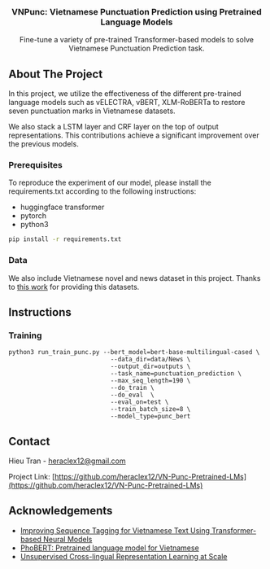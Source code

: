 
<br />
<p align="center">
  <a href="https://github.com/heraclex12/VLSP2020-Fake-News-Detection">
  </a>

  <h3 align="center">VNPunc: Vietnamese Punctuation Prediction using Pretrained Language Models</h3>

  <p align="center">
    Fine-tune a variety of pre-trained Transformer-based models to solve Vietnamese Punctuation Prediction task.
    <br />
  </p>
</p>



<!-- ABOUT THE PROJECT -->
## About The Project
In this project, we utilize the effectiveness of the different pre-trained language models such as vELECTRA, vBERT, XLM-RoBERTa to restore seven punctuation marks in Vietnamese datasets.

We also stack a LSTM layer and CRF layer on the top of output representations. This contributions achieve a significant improvement over the previous models.

### Prerequisites

To reproduce the experiment of our model, please install the requirements.txt according to the following instructions:
* huggingface transformer
* pytorch
* python3
```sh
pip install -r requirements.txt
```

### Data

We also include Vietnamese novel and news dataset in this project. Thanks to [this work](https://github.com/BinhMisfit/vietnamese-punctuation-prediction) for providing this datasets.

## Instructions

### Training
```
python3 run_train_punc.py --bert_model=bert-base-multilingual-cased \
                            --data_dir=data/News \ 
                            --output_dir=outputs \ 
                            --task_name=punctuation_prediction \
                            --max_seq_length=190 \
                            --do_train \
                            --do_eval  \ 
                            --eval_on=test \
                            --train_batch_size=8 \ 
                            --model_type=punc_bert
```

<!-- CONTACT -->
## Contact

Hieu Tran - heraclex12@gmail.com

Project Link: [https://github.com/heraclex12/VN-Punc-Pretrained-LMs](https://github.com/heraclex12/VN-Punc-Pretrained-LMs)



<!-- ACKNOWLEDGEMENTS -->
## Acknowledgements
* [Improving Sequence Tagging for Vietnamese Text Using Transformer-based Neural Models](https://arxiv.org/abs/2006.15994)
* [PhoBERT: Pretrained language model for Vietnamese](https://github.com/VinAIResearch/PhoBERT)
* [Unsupervised Cross-lingual Representation Learning at Scale](https://arxiv.org/pdf/1911.02116.pdf)

